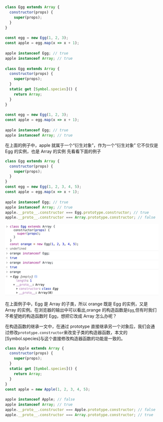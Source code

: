<!-- # es6-symbol 中的[Symbol.species]属性 -->

```js
class Egg extends Array {
  constructor(props) {
    super(props);
  }
}

const egg = new Egg(1, 2, 3);
const apple = egg.map(x => x + 1);

apple instanceof Egg; // true
apple instanceof Array; // true

class Egg extends Array {
  constructor(props) {
    super(props);
  }
  static get [Symbol.species]() {
    return Array;
  }
}

const egg = new Egg(1, 2, 3);
const apple = egg.map(x => x + 1);

apple instanceof Egg; // true
apple instanceof Array; // true
```

在上面的例子中，apple 就属于一个“衍生对象”，作为一个“衍生对象” 它不仅仅是 Egg 的实例，也是 Array 的实例
先看看下面的例子

```js
class Egg extends Array {
  constructor(props) {
    super(props);
  }
}
const egg = new Egg(1, 2, 3, 4, 5);
const apple = egg.map(x => x + 1);

apple instanceof Egg; // true
apple instanceof Array; // true
apple.__proto__.constructor === Egg.prototype.constructor; // true
apple.__proto__.constructor === Array.prototype.constructor; // false
```

![](./images/1.png)

在上面例子中，Egg 是 Array 的子类，所以 orange 既是 Egg 的实例，又是 Array 的实例。在浏览器的输出中可以看出,orange 的构造函数是`Egg`,但有时我们不希望她的构造函数时 Egg，想把它改成 Array 怎么办呢？

在构造函数的继承一文中，在通过 prototype 直接继承另一个对象后，我们会通过修改`prototype.constructor`来改变子类的构造器函数，本文的[Symbol.species]与这个直接修改构造器函数的功能是一致的。

```js
class Apple extends Array {
  constructor(props) {
    super(props);
  }
  static get [Symbol.species]() {
    return Array;
  }
}
const apple = new Apple(1, 2, 3, 4, 5);

apple instanceof Apple; // false
apple instanceof Array; // true
apple.__proto__.constructor === Apple.prototype.constructor; // false
apple.__proto__.constructor === Array.prototype.constructor; // true
```

